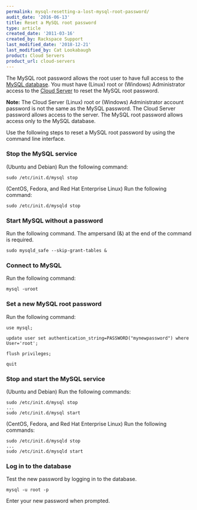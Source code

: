 ```yaml
---
permalink: mysql-resetting-a-lost-mysql-root-password/
audit_date: '2016-06-13'
title: Reset a MySQL root password
type: article
created_date: '2011-03-16'
created_by: Rackspace Support
last_modified_date: '2018-12-21'
last_modified_by: Cat Lookabaugh
product: Cloud Servers
product_url: cloud-servers
---
```


The MySQL root password allows the root user to have full access to the [MySQL database](https://www.rackspace.com/cloud/databases). You must have (Linux) root or (Windows) Administrator access to the [Cloud Server](https://www.rackspace.com/cloud) to reset the MySQL root password.

**Note:** The Cloud Server (Linux) root or (Windows) Administrator account password is not the same as the MySQL password.  The Cloud Server password allows access to the server. The MySQL root password allows access only to the MySQL database.

Use the following steps to reset a MySQL root password by using the command line interface.

### Stop the MySQL service

(Ubuntu and Debian) Run the following command:

    sudo /etc/init.d/mysql stop

(CentOS, Fedora, and Red Hat Enterprise Linux) Run the following command:

    sudo /etc/init.d/mysqld stop

### Start MySQL without a password

Run the following command. The ampersand (&) at the end of the command is required.

    sudo mysqld_safe --skip-grant-tables &

### Connect to MySQL

Run the following command:

    mysql -uroot

### Set a new MySQL root password

Run the following command:

    use mysql;

    update user set authentication_string=PASSWORD("mynewpassword") where User='root';

    flush privileges;

    quit

### Stop and start the MySQL service

(Ubuntu and Debian) Run the following commands:

    sudo /etc/init.d/mysql stop
    ...
    sudo /etc/init.d/mysql start

(CentOS, Fedora, and Red Hat Enterprise Linux) Run the following commands:

    sudo /etc/init.d/mysqld stop
    ...
    sudo /etc/init.d/mysqld start

### Log in to the database

Test the new password by logging in to the database.

    mysql -u root -p

Enter your new password when prompted.


<script type="application/ld+json">
   {
   "@context": "http://schema.org/",
   "@type": "HowTo",
   "name":"Reset a MySQL root password",
   "description": "The MySQL root password allows the root user to have full access to the MySQL databases. This article shows you do to reset a MySQL root password by using the command line interface.",
   "step": [
   	{
   	"@type": "HowToSection",
   	"name": "Stop the MySQL service",
       "position": "1",
   	"itemListElement": "To stop MySQL for Ubuntu and Debian, run the following command: sudo /etc/init.d/mysql stop"
   	},{
   	"@type": "HowToSection",
   	"name": "Start MySQL and connect",
       "position": "2",
   	"itemListElement": [
   		{
           "@type": "HowToStep",
           "position": "1",
   		"text": "To start MySQL without a password, run the following command: sudo mysqld_safe --skip-grant-tables &"
   		},{
           "@type": "HowToStep",
           "position": "2",
           "text": "To connect to MySQL, run the following command: mysql -uroot"
   		}]
   	},{
   	"@type": "HowToSection",
   	"name": "Reset the MySQL password",
       "position": "3",
   	"itemListElement": "To set a new MySQL root password, run the following command:"
   }]}
</script>
